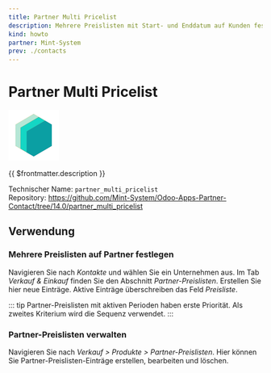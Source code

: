 ```yaml
---
title: Partner Multi Pricelist
description: Mehrere Preislisten mit Start- und Enddatum auf Kunden festlegen.
kind: howto
partner: Mint-System
prev: ./contacts
---
```


# Partner Multi Pricelist

![](attachments/icons_odoo_mint_system.png)

{{ $frontmatter.description }}

Technischer Name: `partner_multi_pricelist`\
Repository: <https://github.com/Mint-System/Odoo-Apps-Partner-Contact/tree/14.0/partner_multi_pricelist>

## Verwendung

### Mehrere Preislisten auf Partner festlegen

Navigieren Sie nach _Kontakte_ und wählen Sie ein Unternehmen aus. Im Tab _Verkauf & Einkauf_ finden Sie den Abschnitt _Partner-Preislisten_. Erstellen Sie hier neue Einträge. Aktive Einträge überschreiben das Feld _Preisliste_.

::: tip
Partner-Preislisten mit aktiven Perioden haben erste Priorität. Als zweites Kriterium wird die Sequenz verwendet.
:::

### Partner-Preislisten verwalten

Navigieren Sie nach _Verkauf > Produkte > Partner-Preislisten_. Hier können Sie Partner-Preislisten-Einträge erstellen, bearbeiten und löschen.
